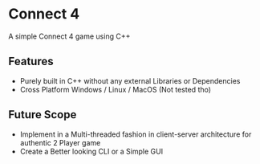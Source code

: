 # Connect 4
A simple Connect 4 game using C++

## Features
<ul>
	<li>Purely built in C++ without any external Libraries or Dependencies</li>
	<li>Cross Platform Windows / Linux / MacOS (Not tested tho)</li>
</ul>

## Future Scope
<ul>
	<li>Implement in a Multi-threaded fashion in client-server architecture for authentic 2 Player game</li>
	<li>Create a Better looking CLI or a Simple GUI</li>
</ul>
